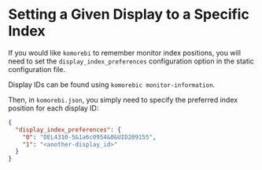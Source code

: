 # Setting a Given Display to a Specific Index

If you would like `komorebi` to remember monitor index positions, you will need to set the `display_index_preferences`
configuration option in the static configuration file.

Display IDs can be found using `komorebic monitor-information`.

Then, in `komorebi.json`, you simply need to specify the preferred index position for each display ID:

```json
{
  "display_index_preferences": {
    "0": "DEL4310-5&1a6c0954&0&UID209155",
    "1": "<another-display_id>"
  }
}
```
